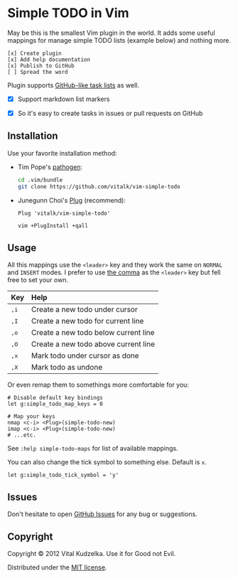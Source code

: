 # Simple TODO in Vim

May be this is the smallest Vim plugin in the world. It adds some useful
mappings for manage simple TODO lists (example below) and nothing more.

```
[x] Create plugin
[x] Add help documentation
[x] Publish to GitHub
[ ] Spread the word
```

Plugin supports [GitHub-like task lists](https://github.com/blog/1375-task-lists-in-gfm-issues-pulls-comments) as well.

- [x] Support markdown list markers
+ [x] So it's easy to create tasks in issues or pull requests on GitHub

## Installation

Use your favorite installation method:

- Tim Pope's [pathogen](https://github.com/tpope/vim-pathogen):

  ```sh
  cd .vim/bundle
  git clone https://github.com/vitalk/vim-simple-todo
  ```

- Junegunn Choi's [Plug](https://github.com/junegunn/vim-plug) (recommend):

  ```vim
  Plug 'vitalk/vim-simple-todo'
  ```

  ```sh
  vim +PlugInstall +qall
  ```

## Usage

All this mappings use the `<leader>` key and they work the same on `NORMAL`
and `INSERT` modes. I prefer to use [the comma](https://github.com/vitalk/sanevi/blob/master/vimrc#L37)
as the `<leader>` key but fell free to set your own.

| Key           | Help                                   |
|:--------------|:---------------------------------------|
| <kbd>,i</kbd> | Create a new todo under cursor         |
| <kbd>,I</kbd> | Create a new todo for current line     |
| <kbd>,o</kbd> | Create a new todo below current line   |
| <kbd>,O</kbd> | Create a new todo above current line   |
| <kbd>,x</kbd> | Mark todo under cursor as done         |
| <kbd>,X</kbd> | Mark todo as undone                    |

Or even remap them to somethings more comfortable for you:

```vim
# Disable default key bindings
let g:simple_todo_map_keys = 0

# Map your keys
nmap <c-i> <Plug>(simple-todo-new)
imap <c-i> <Plug>(simple-todo-new)
# ...etc.
```

See `:help simple-todo-maps` for list of available <Plug> mappings.

You can also change the tick symbol to something else. Default is `x`.
```vim
let g:simple_todo_tick_symbol = 'y'
```

## Issues

Don't hesitate to open [GitHub Issues](https://github.com/vitalk/vim-simple-todo/issues) for any bug or suggestions.

## Copyright

Copyright © 2012 Vital Kudzelka. Use it for Good not Evil.

Distributed under the [MIT license](http://mit-license.org/vitalk).
